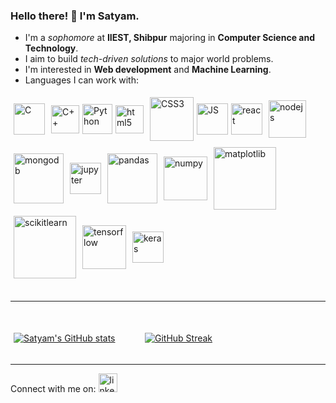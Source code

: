 ### Hello there! :wave: I'm Satyam.
* I'm a *sophomore* at **IIEST, Shibpur** majoring in **Computer Science and Technology**.
* I aim to build *tech-driven solutions* to major world problems.
* I'm interested in **Web development** and **Machine Learning**.
* Languages I can work with:

<div style="display:flex;flex-direction:row; flex-wrap:wrap;jsutify-content:center;align-items:center">
    <img src="https://www.codeforcoder.com/static/images/c.png" alt="C" width="50px" style="margin:5px">
    <img src="https://seeklogo.com/images/C/c-logo-43CE78FF9C-seeklogo.com.png" alt="C++" width="45px" style="margin:5px">
    <img src="https://seeklogo.com/images/P/python-logo-A32636CAA3-seeklogo.com.png" alt="Python" width="48px">
    <img src="https://cdn.worldvectorlogo.com/logos/html5-1.svg" alt="html5" width="45px" style="margin:5px">
    <img src="https://cdn.worldvectorlogo.com/logos/css3.svg" alt="CSS3" width="70px" style="margin:5px">
    <img src="https://seeklogo.com/images/J/javascript-logo-8892AEFCAC-seeklogo.com.png" alt="JS" width="50px">
    <img src="https://cdn.worldvectorlogo.com/logos/react-1.svg" alt="react" width="50px" style="margin:5px">
    <img src="https://www.excelsiortechnologies.com/img/about/node-js.png" alt="nodejs" width="60px" style="margin:5px">
    <img src="https://cledara-public.s3.eu-west-2.amazonaws.com/logo-mongodb.png" alt="mongodb" width="80px" style="margin:5px">
    <img src="https://upload.wikimedia.org/wikipedia/commons/thumb/3/38/Jupyter_logo.svg/1200px-Jupyter_logo.svg.png" alt="jupyter" width="50px" style="margin:5px">
    <img src="https://encrypted-tbn0.gstatic.com/images?q=tbn:ANd9GcQ-NEICv1aGTvDRncdvM_fXoah5SNWx4pXAvg&usqp=CAU" alt="pandas" width="80px" style="margin:5px">
    <img src="https://user-images.githubusercontent.com/50221806/86498201-a8bd8680-bd39-11ea-9d08-66b610a8dc01.png" alt="numpy" width="70px" style="margin:5px">
    <img src="https://matplotlib.org/stable/_static/logo2_compressed.svg" alt="matplotlib" width="100px" style="margin:5px">
    <img src="https://upload.wikimedia.org/wikipedia/commons/thumb/0/05/Scikit_learn_logo_small.svg/1280px-Scikit_learn_logo_small.svg.png" alt="scikitlearn" width="100px" style="margin:5px">
    <img src="https://seeklogo.com/images/T/tensorflow-logo-AE5100E55E-seeklogo.com.png" alt="tensorflow" width="70px" style="margin:5px">
    <img src="https://upload.wikimedia.org/wikipedia/commons/thumb/a/ae/Keras_logo.svg/1200px-Keras_logo.svg.png" alt="keras" width="50px" style="margin:5px">
</div>
<br/>
<hr>
<br/>
<div style="display:flex;flex-direction:row; flex-wrap:wrap;jsutify-content:center;align-items:center">
<div style="margin:5px;width:200px">

[![Satyam's GitHub stats](https://github-readme-stats.vercel.app/api?username=satyam-01-byte&show_icons=true&theme=tokyonight)](https://github.com/anuraghazra/github-readme-stats)
</div>

<div style="margin:5px;width:200px">

[![GitHub Streak](https://github-readme-streak-stats.herokuapp.com/?user=satyam-01-byte&theme=dark)](https://github.com/DenverCoder1/github-readme-streak-stats)
</div>
</div>
<hr>

Connect with me on: <a href="https://www.linkedin.com/in/satyam-sundaram-a5b2a3141/"><img src="https://cdn.worldvectorlogo.com/logos/linkedin-icon-2.svg" alt="linkedin" width="30px"></a>

